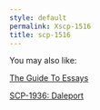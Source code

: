 ```yaml
---
style: default
permalink: Xscp-1516
title: scp-1516
---
```

You may also like:

[The Guide To Essays](http://scp-wiki.net/the-guide-to-essays)

[SCP-1936: Daleport](http://scp-wiki.net/scp-1936)
